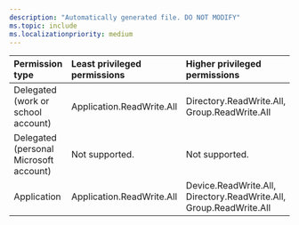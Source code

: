 ```yaml
---
description: "Automatically generated file. DO NOT MODIFY"
ms.topic: include
ms.localizationpriority: medium
---
```


|Permission type|Least privileged permissions|Higher privileged permissions|
|:---|:---|:---|
|Delegated (work or school account)|Application.ReadWrite.All|Directory.ReadWrite.All, Group.ReadWrite.All|
|Delegated (personal Microsoft account)|Not supported.|Not supported.|
|Application|Application.ReadWrite.All|Device.ReadWrite.All, Directory.ReadWrite.All, Group.ReadWrite.All|

